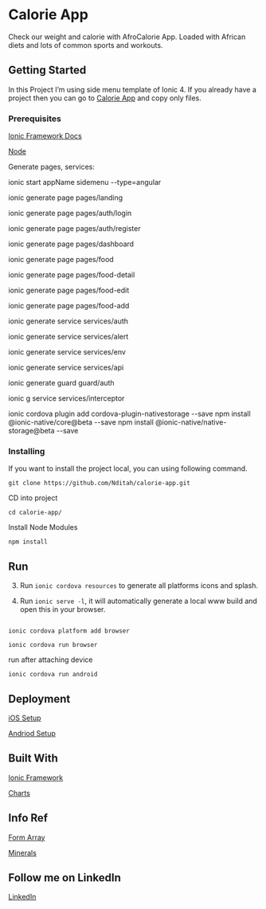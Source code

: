 # Calorie App

Check our weight and calorie with AfroCalorie App. Loaded with African diets and lots of common sports and workouts.

## Getting Started

In this Project I’m using side menu template of Ionic 4. If you already have a project then you can go to [Calorie App](https://github.com/Nditah/calorie-app) and copy only files.


### Prerequisites

[Ionic Framework Docs](https://ionicframework.com/docs/)

[Node](https://nodejs.org/)

Generate pages, services:

ionic start appName sidemenu --type=angular

ionic generate page pages/landing

ionic generate page pages/auth/login

ionic generate page pages/auth/register

ionic generate page pages/dashboard


ionic generate page pages/food

ionic generate page pages/food-detail

ionic generate page pages/food-edit

ionic generate page pages/food-add


ionic generate service services/auth

ionic generate service services/alert

ionic generate service services/env

ionic generate service services/api

ionic generate guard guard/auth

ionic g service services/interceptor

ionic cordova plugin add cordova-plugin-nativestorage --save
npm install @ionic-native/core@beta --save
npm install @ionic-native/native-storage@beta --save

### Installing

If you want to install the project local, you can using following command.

```
git clone https://github.com/Nditah/calorie-app.git
```

CD into project

```
cd calorie-app/
```

Install Node Modules

```
npm install
```

##  Run

3. Run `ionic cordova resources` to generate all platforms icons and splash.

4. Run `ionic serve -l`, it will automatically generate a local www build and open this in your browser.


```

ionic cordova platform add browser

ionic cordova run browser
```

run after attaching device

```
ionic cordova run android 
```
## Deployment

[iOS Setup](https://ionicframework.com/docs/installation/ios)

[Andriod Setup](https://ionicframework.com/docs/installation/android)

## Built With

[Ionic Framework](https://ionicframework.com/)

[Charts](https://www.djamware.com/post/598953f880aca768e4d2b12b/creating-beautiful-charts-easily-using-ionic-3-and-angular-4)


## Info Ref

[Form Array](https://www.djamware.com/post/5b5cffaf80aca707dd4f65aa/building-crud-mobile-app-using-ionic-4-angular-6-and-cordova)

[Minerals](https://www.webmd.com/food-recipes/guide/vitamins-and-minerals-good-food-sources#1)


## Follow me on LinkedIn

[LinkedIn](https://linkedin.com/in/nditah)
